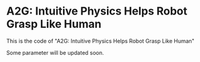 # A2G: Intuitive Physics Helps Robot Grasp Like Human

This is the code of "A2G: Intuitive Physics Helps Robot Grasp Like Human"

Some parameter will be updated soon.
